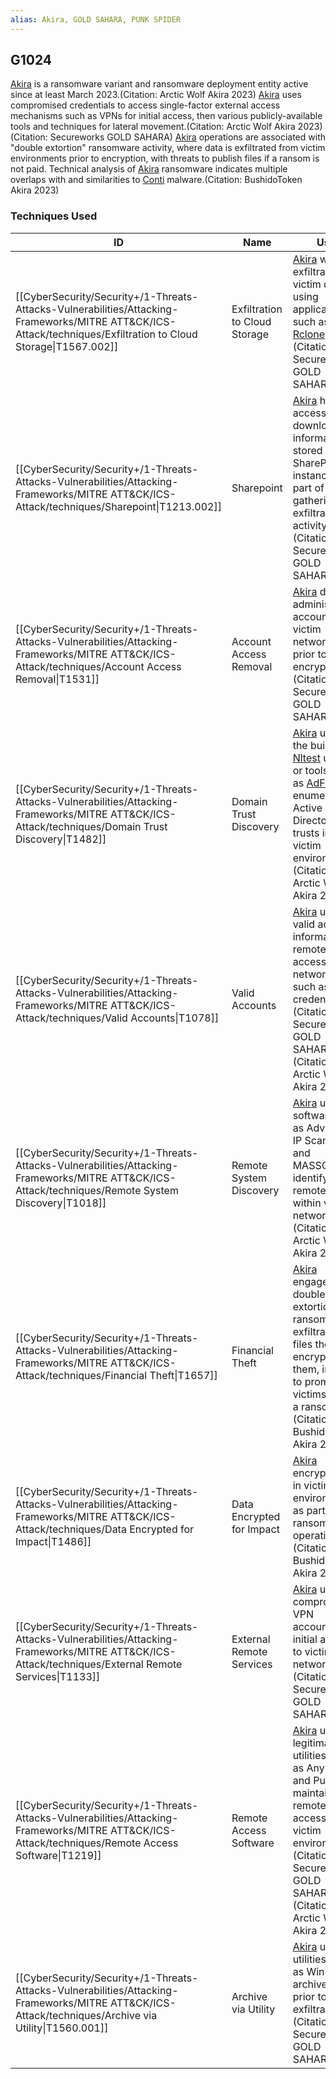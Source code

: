 ```yaml
---
alias: Akira, GOLD SAHARA, PUNK SPIDER
---
```


## G1024

[Akira](https://attack.mitre.org/groups/G1024) is a ransomware variant and ransomware deployment entity active since at least March 2023.(Citation: Arctic Wolf Akira 2023) [Akira](https://attack.mitre.org/groups/G1024) uses compromised credentials to access single-factor external access mechanisms such as VPNs for initial access, then various publicly-available tools and techniques for lateral movement.(Citation: Arctic Wolf Akira 2023)(Citation: Secureworks GOLD SAHARA) [Akira](https://attack.mitre.org/groups/G1024) operations are associated with "double extortion" ransomware activity, where data is exfiltrated from victim environments prior to encryption, with threats to publish files if a ransom is not paid. Technical analysis of [Akira](https://attack.mitre.org/software/S1129) ransomware indicates multiple overlaps with and similarities to [Conti](https://attack.mitre.org/software/S0575) malware.(Citation: BushidoToken Akira 2023)


### Techniques Used

| ID | Name | Use |
| --- | --- | --- |
| [[CyberSecurity/Security+/1-Threats-Attacks-Vulnerabilities/Attacking-Frameworks/MITRE ATT&CK/ICS-Attack/techniques/Exfiltration to Cloud Storage\|T1567.002]] | Exfiltration to Cloud Storage | [Akira](https://attack.mitre.org/groups/G1024) will exfiltrate victim data using applications such as [Rclone](https://attack.mitre.org/software/S1040).(Citation: Secureworks GOLD SAHARA) |
| [[CyberSecurity/Security+/1-Threats-Attacks-Vulnerabilities/Attacking-Frameworks/MITRE ATT&CK/ICS-Attack/techniques/Sharepoint\|T1213.002]] | Sharepoint | [Akira](https://attack.mitre.org/groups/G1024) has accessed and downloaded information stored in SharePoint instances as part of data gathering and exfiltration activity.(Citation: Secureworks GOLD SAHARA) |
| [[CyberSecurity/Security+/1-Threats-Attacks-Vulnerabilities/Attacking-Frameworks/MITRE ATT&CK/ICS-Attack/techniques/Account Access Removal\|T1531]] | Account Access Removal | [Akira](https://attack.mitre.org/groups/G1024) deletes administrator accounts in victim networks prior to encryption.(Citation: Secureworks GOLD SAHARA) |
| [[CyberSecurity/Security+/1-Threats-Attacks-Vulnerabilities/Attacking-Frameworks/MITRE ATT&CK/ICS-Attack/techniques/Domain Trust Discovery\|T1482]] | Domain Trust Discovery | [Akira](https://attack.mitre.org/groups/G1024) uses the built-in [Nltest](https://attack.mitre.org/software/S0359) utility or tools such as [AdFind](https://attack.mitre.org/software/S0552) to enumerate Active Directory trusts in victim environments.(Citation: Arctic Wolf Akira 2023)  |
| [[CyberSecurity/Security+/1-Threats-Attacks-Vulnerabilities/Attacking-Frameworks/MITRE ATT&CK/ICS-Attack/techniques/Valid Accounts\|T1078]] | Valid Accounts | [Akira](https://attack.mitre.org/groups/G1024) uses valid account information to remotely access victim networks, such as VPN credentials.(Citation: Secureworks GOLD SAHARA)(Citation: Arctic Wolf Akira 2023) |
| [[CyberSecurity/Security+/1-Threats-Attacks-Vulnerabilities/Attacking-Frameworks/MITRE ATT&CK/ICS-Attack/techniques/Remote System Discovery\|T1018]] | Remote System Discovery | [Akira](https://attack.mitre.org/groups/G1024) uses software such as Advanced IP Scanner and MASSCAN to identify remote hosts within victim networks.(Citation: Arctic Wolf Akira 2023) |
| [[CyberSecurity/Security+/1-Threats-Attacks-Vulnerabilities/Attacking-Frameworks/MITRE ATT&CK/ICS-Attack/techniques/Financial Theft\|T1657]] | Financial Theft | [Akira](https://attack.mitre.org/groups/G1024) engages in double-extortion ransomware, exfiltrating files then encrypting them, in order to prompt victims to pay a ransom.(Citation: BushidoToken Akira 2023) |
| [[CyberSecurity/Security+/1-Threats-Attacks-Vulnerabilities/Attacking-Frameworks/MITRE ATT&CK/ICS-Attack/techniques/Data Encrypted for Impact\|T1486]] | Data Encrypted for Impact | [Akira](https://attack.mitre.org/groups/G1024) encrypts files in victim environments as part of ransomware operations.(Citation: BushidoToken Akira 2023) |
| [[CyberSecurity/Security+/1-Threats-Attacks-Vulnerabilities/Attacking-Frameworks/MITRE ATT&CK/ICS-Attack/techniques/External Remote Services\|T1133]] | External Remote Services | [Akira](https://attack.mitre.org/groups/G1024) uses compromised VPN accounts for initial access to victim networks.(Citation: Secureworks GOLD SAHARA) |
| [[CyberSecurity/Security+/1-Threats-Attacks-Vulnerabilities/Attacking-Frameworks/MITRE ATT&CK/ICS-Attack/techniques/Remote Access Software\|T1219]] | Remote Access Software | [Akira](https://attack.mitre.org/groups/G1024) uses legitimate utilities such as AnyDesk and PuTTy for maintaining remote access to victim environments.(Citation: Secureworks GOLD SAHARA)(Citation: Arctic Wolf Akira 2023) |
| [[CyberSecurity/Security+/1-Threats-Attacks-Vulnerabilities/Attacking-Frameworks/MITRE ATT&CK/ICS-Attack/techniques/Archive via Utility\|T1560.001]] | Archive via Utility | [Akira](https://attack.mitre.org/groups/G1024) uses utilities such as WinRAR to archive data prior to exfiltration.(Citation: Secureworks GOLD SAHARA) |
